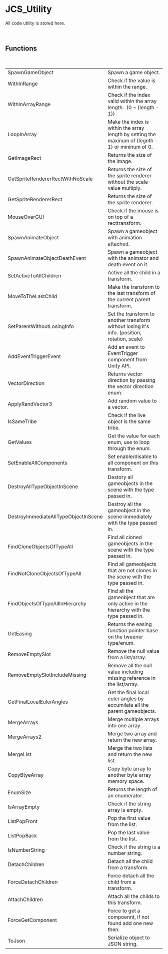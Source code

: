 <div id="content-header">
  <h1>JCS_Utility</h1>
</div>

<p>
  All code utility is stored here.
</p>

<br/>
<h2>Functions</h2>
<br/>

<table>
  <tr>
    <td>SpawnGameObject</td>
    <td>Spawn a game object.</td>
  </tr>
  <tr>
    <td>WithInRange</td>
    <td>Check if the value is within the range.</td>
  </tr>
  <tr>
    <td>WithInArrayRange</td>
    <td>Check if the index valid within the array length.&nbsp&nbsp(0 ~ (length - 1))</td>
  </tr>
  <tr>
    <td>LoopInArray</td>
    <td>Make the index is within the array length by setting the maxinum of (legnth - 1) or mininum of 0.</td>
  </tr>
  <tr>
    <td>GetImageRect</td>
    <td>Returns the size of the image.</td>
  </tr>
  <tr>
    <td>GetSpriteRendererRectWithNoScale</td>
    <td>Returns the size of the sprite renderer without the scale value multiply.</td>
  </tr>
  <tr>
    <td>GetSpriteRendererRect</td>
    <td>Returns the size of the sprite renderer.</td>
  </tr>
  <tr>
    <td>MouseOverGUI</td>
    <td>Check if the mouse is on top of a recttransform.</td>
  </tr>
  <tr>
    <td>SpawnAnimateObject</td>
    <td>Spawn a gameobject with animation attached.</td>
  </tr>
  <tr>
    <td>SpawnAnimateObjectDeathEvent</td>
    <td>Spawn a gameobject with the animator and death event on it.</td>
  </tr>
  <tr>
    <td>SetActiveToAllChildren</td>
    <td>Active all the child in a transform.</td>
  </tr>
  <tr>
    <td>MoveToTheLastChild</td>
    <td>Make the transform to the last transform of the current parent transform.</td>
  </tr>
  <tr>
    <td>SetParentWithoutLosingInfo</td>
    <td>Set the transform to another transform without losing it's info. (position, rotation, scale)</td>
  </tr>
  <tr>
    <td>AddEventTriggerEvent</td>
    <td>Add an event to EventTrigger component from Unity API.</td>
  </tr>
  <tr>
    <td>VectorDirection</td>
    <td>Returns vector direction by passing the vector direction enum.</td>
  </tr>
  <tr>
    <td>ApplyRandVector3</td>
    <td>Add random value to a vector.</td>
  </tr>
  <tr>
    <td>IsSameTribe</td>
    <td>Check if the live object is the same tribe.</td>
  </tr>
  <tr>
    <td>GetValues</td>
    <td>Get the value for each enum, use to loop through the enum.</td>
  </tr>
  <tr>
    <td>SetEnableAllComponents</td>
    <td>Set enable/disable to all component on this transform.</td>
  </tr>
  <tr>
    <td>DestroyAllTypeObjectInScene</td>
    <td>Destory all gameobjects in the scene with the type passed in.</td>
  </tr>
  <tr>
    <td>DestroyImmediateAllTypeObjectInScene</td>
    <td>Destroy all the gameobject in the scene immediately with the type passed in.</td>
  </tr>
  <tr>
    <td>FindCloneObjectsOfTypeAll</td>
    <td>Find all cloned gameobjects in the scene with the type passed in.</td>
  </tr>
  <tr>
    <td>FindNotCloneObjectsOfTypeAll</td>
    <td>Find all gameobjects that are not clones in the scene with the type passed in.</td>
  </tr>
  <tr>
    <td>FindObjectsOfTypeAllInHierarchy</td>
    <td>Find all the gameobject that are only active in the hierarchy with the type passed in.</td>
  </tr>
  <tr>
    <td>GetEasing</td>
    <td>Returns the easing function pointer base on the tweener type/enum.</td>
  </tr>
  <tr>
    <td>RemoveEmptySlot</td>
    <td>Remove the null value from a list/array.</td>
  </tr>
  <tr>
    <td>RemoveEmptySlotIncludeMissing</td>
    <td>Remove all the null value including missing reference in the list/array.</td>
  </tr>
  <tr>
    <td>GetFinalLocalEulerAngles</td>
    <td>Get the final local euler angles by accumilate all the parent gameobjects.</td>
  </tr>
  <tr>
    <td>MergeArrays</td>
    <td>Merge multiple arrays into one array.</td>
  </tr>
  <tr>
    <td>MergeArrays2</td>
    <td>Merge two array and return the new array.</td>
  </tr>
  <tr>
    <td>MergeList</td>
    <td>Merge the two lists and return the new list.</td>
  </tr>
  <tr>
    <td>CopyBtyeArray</td>
    <td>Copy byte array to another byte array memory space.</td>
  </tr>
  <tr>
    <td>EnumSize</td>
    <td>Returns the length of an enumerator.</td>
  </tr>
  <tr>
    <td>IsArrayEmpty</td>
    <td>Check if the string array is empty.</td>
  </tr>
  <tr>
    <td>ListPopFront</td>
    <td>Pop the first value from the list.</td>
  </tr>
  <tr>
    <td>ListPopBack</td>
    <td>Pop the last value from the list.</td>
  </tr>
  <tr>
    <td>IsNumberString</td>
    <td>Check if the string is a number string.</td>
  </tr>
  <tr>
    <td>DetachChildren</td>
    <td>Detach all the child from a transform.</td>
  </tr>
  <tr>
    <td>ForceDetachChildren</td>
    <td>Force detach all the child from a transform.</td>
  </tr>
  <tr>
    <td>AttachChildren</td>
    <td>Attach all the childs to this transform.</td>
  </tr>
  <tr>
    <td>ForceGetComponent</td>
    <td>Force to get a compoennt, if not found add one new then.</td>
  </tr>
  <tr>
    <td>ToJson</td>
    <td>Serialize object to JSON string.</td>
  </tr>
</table>
